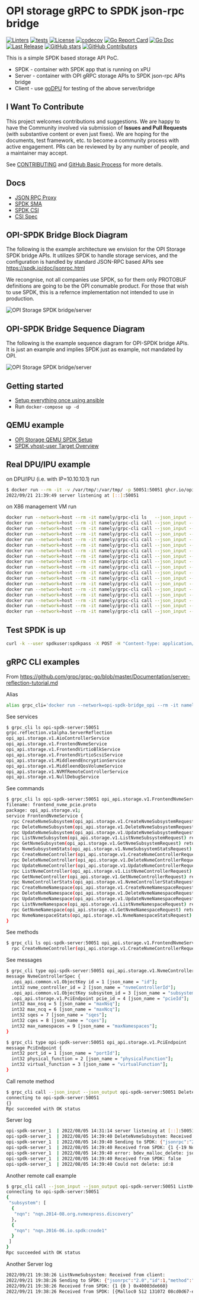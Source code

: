 # OPI storage gRPC to SPDK json-rpc bridge

[![Linters](https://github.com/opiproject/opi-spdk-bridge/actions/workflows/linters.yml/badge.svg)](https://github.com/opiproject/opi-spdk-bridge/actions/workflows/linters.yml)
[![tests](https://github.com/opiproject/opi-spdk-bridge/actions/workflows/docker-publish.yml/badge.svg)](https://github.com/opiproject/opi-spdk-bridge/actions/workflows/docker-publish.yml)
[![License](https://img.shields.io/github/license/opiproject/opi-spdk-bridge?style=flat-square&color=blue&label=License)](https://github.com/opiproject/opi-spdk-bridge/blob/master/LICENSE)
[![codecov](https://codecov.io/gh/opiproject/opi-spdk-bridge/branch/main/graph/badge.svg)](https://codecov.io/gh/opiproject/opi-spdk-bridge)
[![Go Report Card](https://goreportcard.com/badge/github.com/opiproject/opi-spdk-bridge)](https://goreportcard.com/report/github.com/opiproject/opi-spdk-bridge)
[![Go Doc](https://img.shields.io/badge/godoc-reference-blue.svg)](http://godoc.org/github.com/opiproject/opi-spdk-bridge)
[![Last Release](https://img.shields.io/github/v/release/opiproject/opi-spdk-bridge?label=Latest&style=flat-square&logo=go)](https://github.com/opiproject/opi-spdk-bridge/releases)
[![GitHub stars](https://img.shields.io/github/stars/opiproject/opi-spdk-bridge.svg?style=flat-square&label=github%20stars)](https://github.com/opiproject/opi-spdk-bridge)
[![GitHub Contributors](https://img.shields.io/github/contributors/opiproject/opi-spdk-bridge.svg?style=flat-square)](https://github.com/opiproject/opi-spdk-bridge/graphs/contributors)

This is a simple SPDK based storage API PoC.

* SPDK - container with SPDK app that is running on xPU
* Server - container with OPI gRPC storage APIs to SPDK json-rpc APIs bridge
* Client - use [goDPU](https://github.com/opiproject/godpu) for testing of the above server/bridge

## I Want To Contribute

This project welcomes contributions and suggestions.  We are happy to have the Community involved via submission of **Issues and Pull Requests** (with substantive content or even just fixes). We are hoping for the documents, test framework, etc. to become a community process with active engagement.  PRs can be reviewed by by any number of people, and a maintainer may accept.

See [CONTRIBUTING](https://github.com/opiproject/opi/blob/main/CONTRIBUTING.md) and [GitHub Basic Process](https://github.com/opiproject/opi/blob/main/doc-github-rules.md) for more details.

## Docs

* [JSON RPC Proxy](https://spdk.io/doc/jsonrpc_proxy.html)
* [SPDK SMA](https://github.com/spdk/spdk/tree/master/python/spdk/sma)
* [SPDK CSI](https://github.com/spdk/spdk-csi/blob/master/deploy/spdk/Dockerfile)
* [CSI Spec](https://github.com/container-storage-interface/spec/blob/master/spec.md)

## OPI-SPDK Bridge Block Diagram

The following is the example architecture we envision for the OPI Storage
SPDK bridge APIs. It utilizes SPDK to handle storage services,
and the configuration is handled by standard JSON-RPC based APIs
see <https://spdk.io/doc/jsonrpc.html>

We recongnise, not all companies use SPDK, so for them only PROTOBUF definitions
are going to be the OPI conumable product. For those that wish to use SPDK, this
is a refernce implementation not intended to use in production.

![OPI Storage SPDK bridge/server](doc/OPI-storage-SPDK-bridge.png)

## OPI-SPDK Bridge Sequence Diagram

The following is the example sequence diagram for OPI-SPDK bridge APIs.
It is just an example and implies SPDK just as example, not mandated by OPI.

![OPI Storage SPDK bridge/server](doc/OPI-Storage-Sequence.png)

## Getting started

* [Setup everything once using ansible](https://github.com/opiproject/opi-poc/tree/main/setup)
* Run `docker-compose up -d`

## QEMU example

* [OPI Storage QEMU SPDK Setup](doc/qemu_spdk_setup.md)
* [SPDK vhost-user Target Overview](doc/vhost_user.md)

## Real DPU/IPU example

on DPU/IPU (i.e. with IP=10.10.10.1) run

```bash
$ docker run --rm -it -v /var/tmp/:/var/tmp/ -p 50051:50051 ghcr.io/opiproject/opi-spdk-bridge:main
2022/09/21 21:39:49 server listening at [::]:50051
```

on X86 management VM run

```bash
docker run --network=host --rm -it namely/grpc-cli ls   --json_input --json_output 10.10.10.10:50051 -l
docker run --network=host --rm -it namely/grpc-cli call --json_input --json_output 10.10.10.10:50051 CreateNvmeSubsystem "{nv_me_subsystem : {spec : {id : {value : 'subsystem2'}, nqn: 'nqn.2022-09.io.spdk:opitest2', serial_number: 'myserial2', model_number: 'mymodel2', max_namespaces: 11} } }"
docker run --network=host --rm -it namely/grpc-cli call --json_input --json_output 10.10.10.10:50051 ListNvmeSubsystems "{}"
docker run --network=host --rm -it namely/grpc-cli call --json_input --json_output 10.10.10.10:50051 GetNvmeSubsystem "{name : 'subsystem2'}"
docker run --network=host --rm -it namely/grpc-cli call --json_input --json_output 10.10.10.10:50051 CreateNvmeController "{nv_me_controller : {spec : {id : {value : 'controller1'}, nvme_controller_id: 2, subsystem_id : { value : 'subsystem2' }, pcie_id : {physical_function : 0}, max_nsq:5, max_ncq:5 } } }"
docker run --network=host --rm -it namely/grpc-cli call --json_input --json_output 10.10.10.10:50051 ListNvmeControllers "{parent : 'subsystem2'}"
docker run --network=host --rm -it namely/grpc-cli call --json_input --json_output 10.10.10.10:50051 GetNvmeController "{name : 'controller1'}"
docker run --network=host --rm -it namely/grpc-cli call --json_input --json_output 10.10.10.10:50051 CreateNvmeNamespace "{nv_me_namespace : {spec : {id : {value : 'namespace1'}, subsystem_id : { value : 'subsystem2' }, volume_id : { value : 'Malloc0' }, 'host_nsid' : '10', uuid:{value : '1b4e28ba-2fa1-11d2-883f-b9a761bde3fb'}, nguid: '1b4e28ba-2fa1-11d2-883f-b9a761bde3fb', eui64: 1967554867335598546 } } }"
docker run --network=host --rm -it namely/grpc-cli call --json_input --json_output 10.10.10.10:50051 ListNvmeNamespaces "{parent : 'subsystem2'}"
docker run --network=host --rm -it namely/grpc-cli call --json_input --json_output 10.10.10.10:50051 GetNvmeNamespace "{name : 'namespace1'}"
docker run --network=host --rm -it namely/grpc-cli call --json_input --json_output 10.10.10.10:50051 NvmeNamespaceStats "{namespace_id : {value : 'namespace1'} }"
docker run --network=host --rm -it namely/grpc-cli call --json_input --json_output 10.10.10.10:50051 CreateNVMfRemoteController "{nv_mf_remote_controller : {id: {value : 'NvmeTcp12'}, traddr:'11.11.11.2', subnqn:'nqn.2016-06.com.opi.spdk.target0', trsvcid:'4444', trtype:'NVME_TRANSPORT_TCP', adrfam:'NVMF_ADRFAM_IPV4', hostnqn:'nqn.2014-08.org.nvmexpress:uuid:feb98abe-d51f-40c8-b348-2753f3571d3c'}}"
docker run --network=host --rm -it namely/grpc-cli call --json_input --json_output 10.10.10.10:50051 ListNVMfRemoteControllers "{}"
docker run --network=host --rm -it namely/grpc-cli call --json_input --json_output 10.10.10.10:50051 GetNVMfRemoteController "{name: 'NvmeTcp12'}"
docker run --network=host --rm -it namely/grpc-cli call --json_input --json_output 10.10.10.10:50051 DeleteNVMfRemoteController "{name: 'NvmeTcp12'}"
docker run --network=host --rm -it namely/grpc-cli call --json_input --json_output 10.10.10.10:50051 DeleteNvmeNamespace "{name : 'namespace1'}"
docker run --network=host --rm -it namely/grpc-cli call --json_input --json_output 10.10.10.10:50051 DeleteNvmeController "{name : 'controller1'}"
docker run --network=host --rm -it namely/grpc-cli call --json_input --json_output 10.10.10.10:50051 DeleteNvmeSubsystem "{name : 'subsystem2'}"
```

## Test SPDK is up

```bash
curl -k --user spdkuser:spdkpass -X POST -H "Content-Type: application/json" -d '{"id": 1, "method": "bdev_get_bdevs", "params": {"name": "Malloc0"}}' http://127.0.0.1:9009/
```

## gRPC CLI examples

From <https://github.com/grpc/grpc-go/blob/master/Documentation/server-reflection-tutorial.md>

Alias

```bash
alias grpc_cli='docker run --network=opi-spdk-bridge_opi --rm -it namely/grpc-cli'
```

See services

```bash
$ grpc_cli ls opi-spdk-server:50051
grpc.reflection.v1alpha.ServerReflection
opi_api.storage.v1.AioControllerService
opi_api.storage.v1.FrontendNvmeService
opi_api.storage.v1.FrontendVirtioBlkService
opi_api.storage.v1.FrontendVirtioScsiService
opi_api.storage.v1.MiddleendEncryptionService
opi_api.storage.v1.MiddleendQosVolumeService
opi_api.storage.v1.NVMfRemoteControllerService
opi_api.storage.v1.NullDebugService
```

See commands

```bash
$ grpc_cli ls opi-spdk-server:50051 opi_api.storage.v1.FrontendNvmeService -l
filename: frontend_nvme_pcie.proto
package: opi_api.storage.v1;
service FrontendNvmeService {
  rpc CreateNvmeSubsystem(opi_api.storage.v1.CreateNvmeSubsystemRequest) returns (opi_api.storage.v1.NvmeSubsystem) {}
  rpc DeleteNvmeSubsystem(opi_api.storage.v1.DeleteNvmeSubsystemRequest) returns (google.protobuf.Empty) {}
  rpc UpdateNvmeSubsystem(opi_api.storage.v1.UpdateNvmeSubsystemRequest) returns (opi_api.storage.v1.NvmeSubsystem) {}
  rpc ListNvmeSubsystem(opi_api.storage.v1.ListNvmeSubsystemRequest) returns (opi_api.storage.v1.ListNvmeSubsystemResponse) {}
  rpc GetNvmeSubsystem(opi_api.storage.v1.GetNvmeSubsystemRequest) returns (opi_api.storage.v1.NvmeSubsystem) {}
  rpc NvmeSubsystemStats(opi_api.storage.v1.NvmeSubsystemStatsRequest) returns (opi_api.storage.v1.NvmeSubsystemStatsResponse) {}
  rpc CreateNvmeController(opi_api.storage.v1.CreateNvmeControllerRequest) returns (opi_api.storage.v1.NvmeController) {}
  rpc DeleteNvmeController(opi_api.storage.v1.DeleteNvmeControllerRequest) returns (google.protobuf.Empty) {}
  rpc UpdateNvmeController(opi_api.storage.v1.UpdateNvmeControllerRequest) returns (opi_api.storage.v1.NvmeController) {}
  rpc ListNvmeController(opi_api.storage.v1.ListNvmeControllerRequest) returns (opi_api.storage.v1.ListNvmeControllerResponse) {}
  rpc GetNvmeController(opi_api.storage.v1.GetNvmeControllerRequest) returns (opi_api.storage.v1.NvmeController) {}
  rpc NvmeControllerStats(opi_api.storage.v1.NvmeControllerStatsRequest) returns (opi_api.storage.v1.NvmeControllerStatsResponse) {}
  rpc CreateNvmeNamespace(opi_api.storage.v1.CreateNvmeNamespaceRequest) returns (opi_api.storage.v1.NvmeNamespace) {}
  rpc DeleteNvmeNamespace(opi_api.storage.v1.DeleteNvmeNamespaceRequest) returns (google.protobuf.Empty) {}
  rpc UpdateNvmeNamespace(opi_api.storage.v1.UpdateNvmeNamespaceRequest) returns (opi_api.storage.v1.NvmeNamespace) {}
  rpc ListNvmeNamespace(opi_api.storage.v1.ListNvmeNamespaceRequest) returns (opi_api.storage.v1.ListNvmeNamespaceResponse) {}
  rpc GetNvmeNamespace(opi_api.storage.v1.GetNvmeNamespaceRequest) returns (opi_api.storage.v1.NvmeNamespace) {}
  rpc NvmeNamespaceStats(opi_api.storage.v1.NvmeNamespaceStatsRequest) returns (opi_api.storage.v1.NvmeNamespaceStatsResponse) {}
}
```

See methods

```bash
$ grpc_cli ls opi-spdk-server:50051 opi_api.storage.v1.FrontendNvmeService.CreateNvmeController -l
  rpc CreateNvmeController(opi_api.storage.v1.CreateNvmeControllerRequest) returns (opi_api.storage.v1.NvmeController) {}
```

See messages

```bash
$ grpc_cli type opi-spdk-server:50051 opi_api.storage.v1.NvmeControllerSpec
message NvmeControllerSpec {
  .opi_api.common.v1.ObjectKey id = 1 [json_name = "id"];
  int32 nvme_controller_id = 2 [json_name = "nvmeControllerId"];
  .opi_api.common.v1.ObjectKey subsystem_id = 3 [json_name = "subsystemId"];
  .opi_api.storage.v1.PciEndpoint pcie_id = 4 [json_name = "pcieId"];
  int32 max_nsq = 5 [json_name = "maxNsq"];
  int32 max_ncq = 6 [json_name = "maxNcq"];
  int32 sqes = 7 [json_name = "sqes"];
  int32 cqes = 8 [json_name = "cqes"];
  int32 max_namespaces = 9 [json_name = "maxNamespaces"];
}

$ grpc_cli type opi-spdk-server:50051 opi_api.storage.v1.PciEndpoint
message PciEndpoint {
  int32 port_id = 1 [json_name = "portId"];
  int32 physical_function = 2 [json_name = "physicalFunction"];
  int32 virtual_function = 3 [json_name = "virtualFunction"];
}
```

Call remote method

```bash
$ grpc_cli call --json_input --json_output opi-spdk-server:50051 DeleteNvmeController "{subsystem_id: 8}"
connecting to opi-spdk-server:50051
{}
Rpc succeeded with OK status
```

Server log

```bash
opi-spdk-server_1  | 2022/08/05 14:31:14 server listening at [::]:50051
opi-spdk-server_1  | 2022/08/05 14:39:40 DeleteNvmeSubsystem: Received from client: id:8
opi-spdk-server_1  | 2022/08/05 14:39:40 Sending to SPDK: {"jsonrpc":"2.0","id":1,"method":"bdev_malloc_delete","params":{"name":"OpiMalloc8"}}
opi-spdk-server_1  | 2022/08/05 14:39:40 Received from SPDK: {1 {-19 No such device} 0xc000029f4e}
opi-spdk-server_1  | 2022/08/05 14:39:40 error: bdev_malloc_delete: json response error: No such device
opi-spdk-server_1  | 2022/08/05 14:39:40 Received from SPDK: false
opi-spdk-server_1  | 2022/08/05 14:39:40 Could not delete: id:8
```

Another remote call example

```bash
$ grpc_cli call --json_input --json_output opi-spdk-server:50051 ListNvmeSubsystem {}
connecting to opi-spdk-server:50051
{
 "subsystem": [
  {
   "nqn": "nqn.2014-08.org.nvmexpress.discovery"
  },
  {
   "nqn": "nqn.2016-06.io.spdk:cnode1"
  }
 ]
}
Rpc succeeded with OK status
```

Another Server log

```bash
2022/09/21 19:38:26 ListNvmeSubsystem: Received from client:
2022/09/21 19:38:26 Sending to SPDK: {"jsonrpc":"2.0","id":1,"method":"bdev_get_bdevs"}
2022/09/21 19:38:26 Received from SPDK: {1 {0 } 0x40003de660}
2022/09/21 19:38:26 Received from SPDK: [{Malloc0 512 131072 08cd0d67-eb57-41c2-957b-585faed7d81a} {Malloc1 512 131072 78c4b40f-dd16-42c1-b057-f95c11db7aaf}]
```
